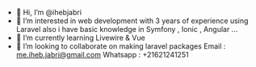 - 👋 Hi, I’m @ihebjabri
- 👀 I’m interested in web development with 3 years of experience using Laravel also i have basic knowledge in Symfony , Ionic , Angular ...
- 🌱 I’m currently learning Livewire & Vue
- 💞️ I’m looking to collaborate on making laravel packages 
Email : me.iheb.jabri@gmail.com
Whatsapp : +21621241251


